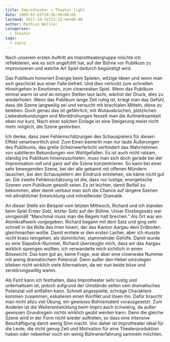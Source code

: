 ```yaml
---
title: Improtheater = Theater light
date: 2009-03-01T19:26:40+00:00
lastmod: 2017-10-31T23:25:44+00:00
author: Mathias Wellner
categories:
  - theater
tags:
  - impro
---
```

Nach unserem ersten Auftritt als Improtheatergruppe möchte ich reflektieren, wie es sich angefühlt hat, auf der Bühne vor Publikum zu improvisieren und welche Art Spiel dadurch begünstigt wird.

Das Publikum honoriert Energie beim Spielen, witzige Ideen und wenn man sich geschickt aus einer Falle befreit. Und dies verlockt zum schnellen Hineingehen in Emotionen, zum clownesken Spiel. Wenn das Publikum einmal warm ist und an einigen Stellen laut lacht, wächst der Druck, dies zu wiederholen. Wenn das Publikum lange Zeit ruhig ist, kriegt man das Gefühl, dass die Szene langweilig sei und versucht mit brachialen Mitteln, diese zu beleben. Doch genau das ist gefährlich, mit Wutausbrüchen, plötzlichen Liebesbekundungen und Morddrohungen fesselt man die Aufmerksamkeit eben nur kurz. Nach einer solchen Einlage ist eine Steigerung meist nicht mehr möglich, die Szene gestorben.

Ich denke, dass zwei Fehleinschätzungen des Schauspielers für diesen Effekt verantwortlich sind. Zum Einen bemerkt man nur laute Äußerungen des Publikums, das grelle Scheinwerferlicht verhindert das Wahrnehmen von subtileren Bekundungen von Wohlgefallen. Es ist auch nicht ratsam, ständig ins Publikum hineinzuschielen, muss man sich doch gerade bei der Improvisation voll und ganz auf die Szene konzentrieren. So kann bei einer sehr bewegenden Szene, bei der alle gebannt mit offenen Mündern lauschen, bei den Schauspielern der Eindruck entstehen, sie käme nicht gut an. Die zweite Fehleinschätzung ist die, dass nur lustige, energetische Szenen vom Publikum gewollt seien. Es ist leichter, damit Beifall zu bekommen, aber damit verbaut man sich die Chance auf längere Szenen mit allmählicher Entwicklung und mitreißender Dramatik.

An dieser Stelle ein Beispiel vom letzten Mittwoch, Richard und ich standen beim Spiel _Erster Satz, letzter Satz_ auf der Bühne. Unser Einstiegssatz war sinngemäß &#8220;Manchmal muss man die Regeln halt brechen.&#8221; Als Ort war ein Atomkraftwerk vorgegeben. Richard begann mit dem Satz und ging sehr schnell in die Rolle des Irren hinein, der das Kanton Aargau dem Erdboden gleichmachen wollte. Damit erntete er den ersten Lacher, aber ich musste recht krass reingehen, als dümmlicher, stammelnder Gehilfe. Damit wurde es eine Slapstick-Nummer, Richard überzeugte mich, dass wir das Aargau wirklich sprengen wollten, ich verwandelte mich sichtlich in einen Bösewicht. Das kam gut an, keine Frage, war aber eine clowneske Nummer mit wenig dramatischem Potenzial. Denn außer den Hebel umzulegen blieben nicht wirklich viele Alternativen, da wir nun beide böse und zerstörungswillig waren.

Als Fazit kann ich festhalten, dass Improtheater sehr lustig und unterhaltsam ist, jedoch aufgrund der Umstände selten sein dramatisches Potenzial voll entfalten kann. Schnell angespielte, schräge Charaktere kommen zusammen, eskalieren einen Konflikt und lösen ihn. Dafür braucht man nicht allzu viel Übung, ein gewisses Bühnentalent vorausgesetzt. Zum Anderen ist die Weiterentwicklung beim Impro auch schwierig, da außer gewissen Grundregeln nichts wirklich geübt werden kann. Denn die gleiche Szene wird in der Form nicht wieder auftreten, so dass eine intensive Beschäftigung damit wenig Sinn macht. Von daher ist Improtheater ideal für die Leute, die nicht genug Zeit und Motivation für eine Theaterproduktion haben oder nebenher noch ein wenig Bühnenerfahrung sammeln möchten.